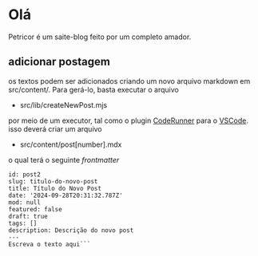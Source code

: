 # Olá

Petricor é um saite-blog feito por um completo amador. 

## adicionar postagem

os textos podem ser adicionados criando um novo arquivo markdown em src/content/. Para gerá-lo, basta executar o arquivo

* src/lib/createNewPost.mjs

por meio de um executor, tal como o plugin [CodeRunner](https://marketplace.visualstudio.com/items?itemName=formulahendry.code-runner) para o [VSCode](https://code.visualstudio.com/). isso deverá criar um arquivo 

* src/content/post[number].mdx

o qual terá o seguinte _frontmatter_

```---
id: post2
slug: titulo-do-novo-post
title: Título do Novo Post
date: '2024-09-28T20:31:32.787Z'
mod: null
featured: false
draft: true
tags: []
description: Descrição do novo post
---
Escreva o texto aqui```
